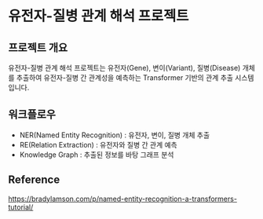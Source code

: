 # 유전자-질병 관계 해석 프로젝트

## 프로젝트 개요
유전자-질병 관계 해석 프로젝트는 유전자(Gene), 변이(Variant), 질병(Disease) 개체를 추출하여 유전자-질병 간 관계성을 예측하는 Transformer 기반의 관계 추출 시스템입니다.

## 워크플로우
- NER(Named Entity Recognition) : 유전자, 변이, 질병 개체 추출
- RE(Relation Extraction) : 유전자와 질병 간 관계 예측
- Knowledge Graph : 추출된 정보를 바탕 그래프 분석

## Reference
https://bradylamson.com/p/named-entity-recognition-a-transformers-tutorial/